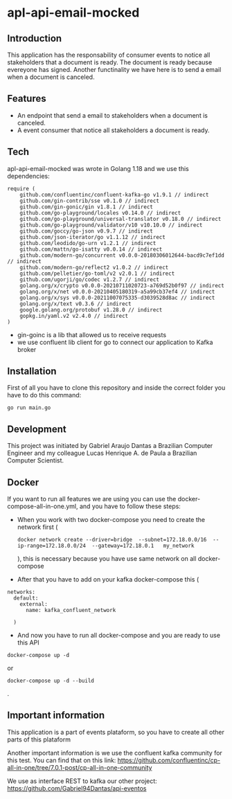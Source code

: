 # apl-api-email-mocked
## Introduction

This application has the responsability of consumer events to notice all stakeholders that a document is ready. The document is ready because evereyone has signed. Another functinality we have here is to send a email when a document is canceled. 

## Features

- An endpoint that send a email to stakeholders when a document is canceled.
- A event consumer that notice all stakeholders a document is ready.

## Tech

apl-api-email-mocked was wrote in Golang 1.18 and we use this dependencies:

```
require (
	github.com/confluentinc/confluent-kafka-go v1.9.1 // indirect
	github.com/gin-contrib/sse v0.1.0 // indirect
	github.com/gin-gonic/gin v1.8.1 // indirect
	github.com/go-playground/locales v0.14.0 // indirect
	github.com/go-playground/universal-translator v0.18.0 // indirect
	github.com/go-playground/validator/v10 v10.10.0 // indirect
	github.com/goccy/go-json v0.9.7 // indirect
	github.com/json-iterator/go v1.1.12 // indirect
	github.com/leodido/go-urn v1.2.1 // indirect
	github.com/mattn/go-isatty v0.0.14 // indirect
	github.com/modern-go/concurrent v0.0.0-20180306012644-bacd9c7ef1dd // indirect
	github.com/modern-go/reflect2 v1.0.2 // indirect
	github.com/pelletier/go-toml/v2 v2.0.1 // indirect
	github.com/ugorji/go/codec v1.2.7 // indirect
	golang.org/x/crypto v0.0.0-20210711020723-a769d52b0f97 // indirect
	golang.org/x/net v0.0.0-20210405180319-a5a99cb37ef4 // indirect
	golang.org/x/sys v0.0.0-20211007075335-d3039528d8ac // indirect
	golang.org/x/text v0.3.6 // indirect
	google.golang.org/protobuf v1.28.0 // indirect
	gopkg.in/yaml.v2 v2.4.0 // indirect
)
```

- gin-goinc is a lib that allowed us to receive requests
- we use confluent lib client for go to connect our application to Kafka broker

## Installation

First of all you have to clone this repository and inside the correct folder you have to do this command:

```
go run main.go
```

## Development

This project was initiated by Gabriel Araujo Dantas a Brazilian Computer Engineer and my colleague Lucas Henrique A. de Paula a Brazilian Computer Scientist.

## Docker

If you want to run all features we are using you can use the docker-compose-all-in-one.yml, and you have to follow these steps:

- When you work with two docker-compose you need to create the network first (
  ```
  docker network create --driver=bridge  --subnet=172.18.0.0/16  --ip-range=172.18.0.0/24  --gateway=172.18.0.1   my_network
  ```
  ), this is necessary because you have use same network on all docker-compose
  
- After that you have to add on your kafka docker-compose this (
```
networks: 
  default: 
    external: 
      name: kafka_confluent_network
```
      )
- And now you have to run all docker-compose and you are ready to use this API
```
docker-compose up -d
```
or
```
docker-compose up -d --build
```
.

## Important information

This application is a part of events plataform, so you have to create all other parts of this plataform

Another important information is we use the confluent kafka community for this test. You can find that on this link: https://github.com/confluentinc/cp-all-in-one/tree/7.0.1-post/cp-all-in-one-community 

We use as interface REST to kafka our other project:
https://github.com/Gabriel94Dantas/api-eventos
